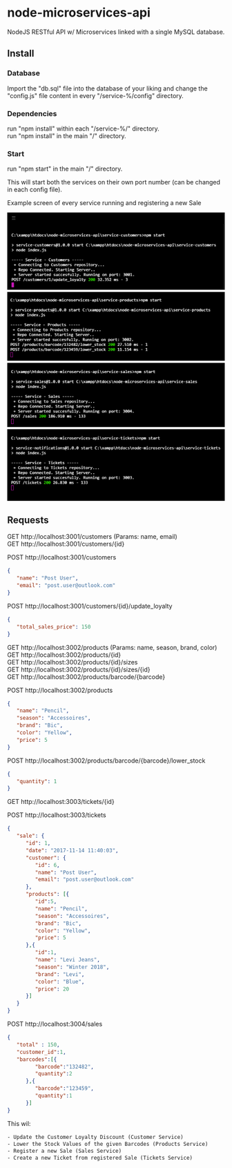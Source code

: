 # node-microservices-api
NodeJS RESTful API w/ Microservices linked with a single MySQL database.

## Install

### Database

Import the "db.sql" file into the database of your liking and change the "config.js" file content in every "/service-%/config" directory.

### Dependencies

run "npm install" within each "/service-%/" directory.  
run "npm install" in the main "/" directory.

### Start

run "npm start" in the main "/" directory.

This will start both the services on their own port number (can be changed in each config file).


Example screen of every service running and registering a new Sale

![Screen](https://github.com/BertMaurau/node-microservices-api/blob/master/console.png)


## Requests

   GET http://localhost:3001/customers       (Params: name, email)   
   GET http://localhost:3001/customers/{id}  

   POST http://localhost:3001/customers  

   ```json
   {
      "name": "Post User",
      "email": "post.user@outlook.com"
   }
   ```

   POST http://localhost:3001/customers/{id}/update_loyalty  

   ```json
   {
      "total_sales_price": 150
   }
   ```

   GET http://localhost:3002/products       (Params: name, season, brand, color)   
   GET http://localhost:3002/products/{id}  
   GET http://localhost:3002/products/{id}/sizes  
   GET http://localhost:3002/products/{id}/sizes/{id}  
   GET http://localhost:3002/products/barcode/{barcode}    

   POST http://localhost:3002/products  

   ```json
   {
      "name": "Pencil",
      "season": "Accessoires",
      "brand": "Bic",
      "color": "Yellow",
      "price": 5
   }
   ```

   POST http://localhost:3002/products/barcode/{barcode}/lower_stock

   ```json
   {
      "quantity": 1
   }
   ```

   GET http://localhost:3003/tickets/{id}

   POST http://localhost:3003/tickets

   ```json
   {
      "sale": {
         "id": 1,
         "date": "2017-11-14 11:40:03",
         "customer": {
            "id": 6,
            "name": "Post User",
            "email": "post.user@outlook.com"
         },
         "products": [{
            "id":5,
            "name": "Pencil",
            "season": "Accessoires",
            "brand": "Bic",
            "color": "Yellow",
            "price": 5
         },{
            "id":1,
            "name": "Levi Jeans",
            "season": "Winter 2018",
            "brand": "Levi",
            "color": "Blue",
            "price": 20
         }]
      }
   }
   ```

   POST http://localhost:3004/sales

   ```json
   {
      "total" : 150,
      "customer_id":1,
      "barcodes":[{
            "barcode":"132482", 
            "quantity":2
         },{
            "barcode":"123459", 
            "quantity":1
         }]
   }
   ```

   This wil:

    - Update the Customer Loyalty Discount (Customer Service)
    - Lower the Stock Values of the given Barcodes (Products Service)
    - Register a new Sale (Sales Service)
    - Create a new Ticket from registered Sale (Tickets Service)
